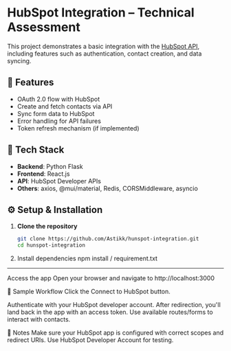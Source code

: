 # HubSpot Integration – Technical Assessment

This project demonstrates a basic integration with the [HubSpot API](https://developers.hubspot.com/docs/api/overview), including features such as authentication, contact creation, and data syncing.

## 🚀 Features

- OAuth 2.0 flow with HubSpot
- Create and fetch contacts via API
- Sync form data to HubSpot
- Error handling for API failures
- Token refresh mechanism (if implemented)

## 🧰 Tech Stack

- **Backend**: Python Flask
- **Frontend**: React.js
- **API**: HubSpot Developer APIs
- **Others**: axios, @mui/material, Redis, CORSMiddleware, asyncio

## ⚙️ Setup & Installation

1. **Clone the repository**
   ```bash
   git clone https://github.com/Astikk/hunspot-integration.git
   cd hunspot-integration

2. Install dependencies
   npm install / requirement.txt

---------------------------------------------------------------------------------------------------

Access the app
Open your browser and navigate to http://localhost:3000

🧪 Sample Workflow
Click the Connect to HubSpot button.

Authenticate with your HubSpot developer account.
After redirection, you'll land back in the app with an access token.
Use available routes/forms to interact with contacts.

📌 Notes
Make sure your HubSpot app is configured with correct scopes and redirect URIs.
Use HubSpot Developer Account for testing.
   

   
